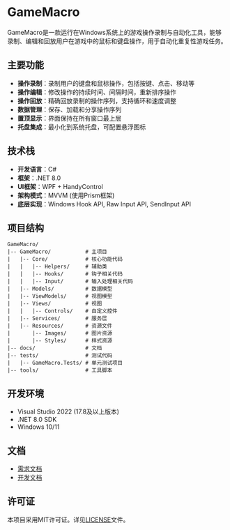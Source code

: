 # GameMacro

GameMacro是一款运行在Windows系统上的游戏操作录制与自动化工具，能够录制、编辑和回放用户在游戏中的鼠标和键盘操作，用于自动化重复性游戏任务。

## 主要功能

- **操作录制**：录制用户的键盘和鼠标操作，包括按键、点击、移动等
- **操作编辑**：修改操作的持续时间、间隔时间，重新排序操作
- **操作回放**：精确回放录制的操作序列，支持循环和速度调整
- **数据管理**：保存、加载和分享操作序列
- **置顶显示**：界面保持在所有窗口最上层
- **托盘集成**：最小化到系统托盘，可配置悬浮图标

## 技术栈

- **开发语言**：C#
- **框架**：.NET 8.0
- **UI框架**：WPF + HandyControl
- **架构模式**：MVVM (使用Prism框架)
- **底层实现**：Windows Hook API, Raw Input API, SendInput API

## 项目结构

```
GameMacro/
|-- GameMacro/           # 主项目
|   |-- Core/            # 核心功能代码
|   |   |-- Helpers/     # 辅助类
|   |   |-- Hooks/       # 钩子相关代码
|   |   |-- Input/       # 输入处理相关代码
|   |-- Models/          # 数据模型
|   |-- ViewModels/      # 视图模型
|   |-- Views/           # 视图
|   |   |-- Controls/    # 自定义控件
|   |-- Services/        # 服务层
|   |-- Resources/       # 资源文件
|       |-- Images/      # 图片资源
|       |-- Styles/      # 样式资源
|-- docs/                # 文档
|-- tests/               # 测试代码
|   |-- GameMacro.Tests/ # 单元测试项目
|-- tools/               # 工具脚本
```

## 开发环境

- Visual Studio 2022 (17.8及以上版本)
- .NET 8.0 SDK
- Windows 10/11

## 文档

- [需求文档](docs/需求文档.md)
- [开发文档](docs/开发文档.md)

## 许可证

本项目采用MIT许可证。详见[LICENSE](LICENSE)文件。 